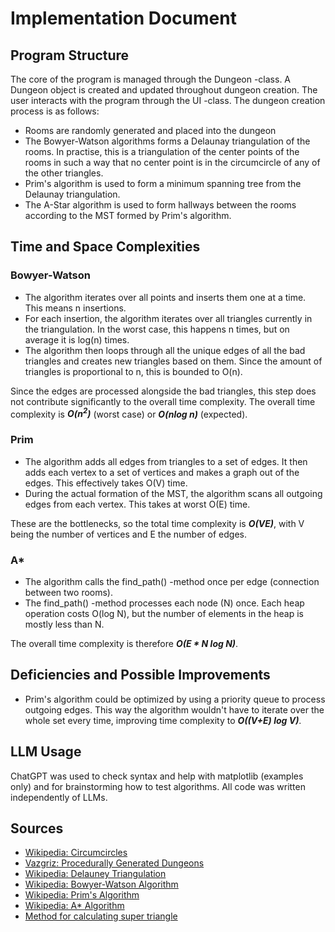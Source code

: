 # Implementation Document

## Program Structure

The core of the program is managed through the Dungeon -class. A Dungeon object is created and updated throughout dungeon creation. The user interacts with the program through the UI -class. The dungeon creation process is as follows:

- Rooms are randomly generated and placed into the dungeon
- The Bowyer-Watson algorithms forms a Delaunay triangulation of the rooms. In practise, this is a triangulation of the center points of the rooms in such a way that no center point is in the circumcircle of any of the other triangles.
- Prim's algorithm is used to form a minimum spanning tree from the Delaunay triangulation.
- The A-Star algorithm is used to form hallways between the rooms according to the MST formed by Prim's algorithm.

## Time and Space Complexities

### Bowyer-Watson

- The algorithm iterates over all points and inserts them one at a time. This means n insertions.
- For each insertion, the algorithm iterates over all triangles currently in the triangulation. In the worst case, this happens n times, but on average it is log(n) times.
- The algorithm then loops through all the unique edges of all the bad triangles and creates new triangles based on them. Since the amount of triangles is proportional to n, this is bounded to O(n).

Since the edges are processed alongside the bad triangles, this step does not contribute significantly to the overall time complexity. The overall time complexity is ***O(n<sup>2</sup>)*** (worst case) or ***O(nlog n)*** (expected).

### Prim

- The algorithm adds all edges from triangles to a set of edges. It then adds each vertex to a set of vertices and makes a graph out of the edges. This effectively takes O(V) time.
- During the actual formation of the MST, the algorithm scans all outgoing edges from each vertex. This takes at worst O(E) time.

These are the bottlenecks, so the total time complexity is ***O(VE)***, with V being the number of vertices and E the number of edges.

### A*

- The algorithm calls the find_path() -method once per edge (connection between two rooms).
- The find_path() -method processes each node (N) once. Each heap operation costs O(log N), but the number of elements in the heap is mostly less than N.

The overall time complexity is therefore ***O(E * N log N)***.

## Deficiencies and Possible Improvements

- Prim's algorithm could be optimized by using a priority queue to process outgoing edges. This way the algorithm wouldn't have to iterate over the whole set every time, improving time complexity to ***O((V+E) log V)***.

## LLM Usage

ChatGPT was used to check syntax and help with matplotlib (examples only) and for brainstorming how to test algorithms. All code was written independently of LLMs.

## Sources

- [Wikipedia: Circumcircles](https://en.wikipedia.org/wiki/Circumcircle#Circumcenter_coordinates)
- [Vazgriz: Procedurally Generated Dungeons](https://vazgriz.com/119/procedurally-generated-dungeons/)  
- [Wikipedia: Delauney Triangulation](https://en.wikipedia.org/wiki/Delaunay_triangulation)  
- [Wikipedia: Bowyer-Watson Algorithm](https://en.wikipedia.org/wiki/Bowyer%E2%80%93Watson_algorithm)  
- [Wikipedia: Prim's Algorithm](https://en.wikipedia.org/wiki/Prim%27s_algorithm)  
- [Wikipedia: A* Algorithm](https://en.wikipedia.org/wiki/A*_search_algorithm)
- [Method for calculating super triangle](https://brandewinder.com/2025/03/05/delaunay-super-triangle/)